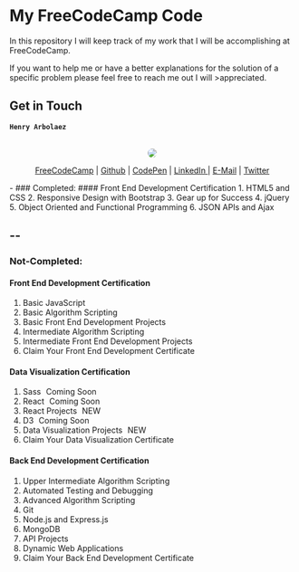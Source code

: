 My FreeCodeCamp Code
====================

In this repository I will keep track of my work that I will be accomplishing at FreeCodeCamp.

If you want to help me or have a better explanations for the solution of a specific problem please feel free to reach me out I will >appreciated.

## Get in Touch
**` Henry Arbolaez `**
<br>
<br>

<div align="center" >
	<img src="https://avatars2.githubusercontent.com/u/13140872?v=3&s=128" style="border-radius: 50% !important"> 
</div>
<p align="center">
<a href="http://www.freecodecamp.com/henryarb92" target="_blank">FreeCodeCamp</a> | 
<a href="https://github.com/henryarb92" target="_blank">Github</a> |
<a href="http://codepen.io/henryarb92" target="_blank"> CodePen</a> | 
<a href="https://www.linkedin.com/in/henryarb92" target="_blank">LinkedIn </a> | 
<a href="mailto:henryarbolaez@gmail.com" target="_blank">E-Mail</a> | 
<a href="https://twitter.com/henryarb92" target="_blank">Twitter</a>
<p>
-
### Completed:
#### Front End Development Certification
1. HTML5 and CSS
2. Responsive Design with Bootstrap
3. Gear up for Success
4. jQuery
5. Object Oriented and Functional Programming
6. JSON APIs and Ajax 

--
--

### Not-Completed:
#### Front End Development Certification
1. Basic JavaScript
2. Basic Algorithm Scripting
3. Basic Front End Development Projects
4. Intermediate Algorithm Scripting
5. Intermediate Front End Development Projects
6. Claim Your Front End Development Certificate

#### Data Visualization Certification
1. Sass   Coming Soon
2. React   Coming Soon
3. React Projects   NEW
4. D3   Coming Soon
5. Data Visualization Projects   NEW
6. Claim Your Data Visualization Certificate

#### Back End Development Certification
1. Upper Intermediate Algorithm Scripting
2. Automated Testing and Debugging
3. Advanced Algorithm Scripting
4. Git
5. Node.js and Express.js
6. MongoDB
7. API Projects
8. Dynamic Web Applications
9. Claim Your Back End Development Certificate
